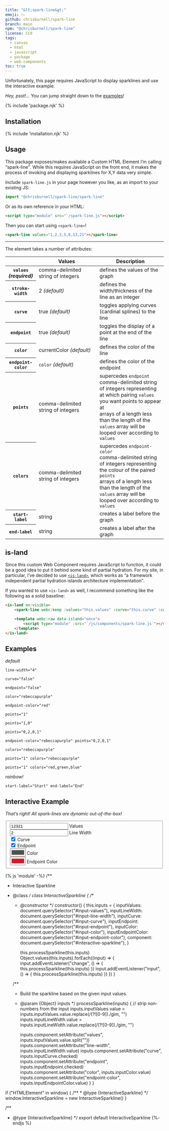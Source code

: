 ```yaml
---
title: "&lt;spark-line&gt;"
emoji: 📉
github: chrisburnell/spark-line
branch: main
npm: "@chrisburnell/spark-line"
license: CC0
tags:
  - canvas
  - html
  - javascript
  - package
  - web-components
toc: true
---
```


<script type="module" src="/js/components/spark-line.js"></script>

<noscript><p>Unfortunately, this page requires JavaScript to display sparklines and use the interactive example.</p></noscript>

<figure>
	<spark-line values="0,0,2,5,7,13,13,18,14,11,19,44,37,37,38,27,23,9,6,5,6,1,1,2,1,0"></spark-line>
</figure>

<div class="box">
	<p><em>Hey, psst!…</em> You can jump straight down to the <a href="#examples">examples</a>!</p>
</div>

{% include 'package.njk' %}

## Installation

{% include 'installation.njk' %}

## Usage

This package exposes/makes available a Custom HTML Element I’m calling <q>spark-line</q>. While this requires JavaScript on the front end, it makes the process of invoking and displaying sparklines for X,Y data very simple.

Include `spark-line.js` in your page however you like, as an import to your existing JS:

```javascript
import "@chrisburnell/spark-line/spark-line"
```

Or as its own reference in your HTML:

```html
<script type="module" src="`/spark-line.js"></script>
```

Then you can start using `<spark-line>`!

```html
<spark-line values="1,2,3,5,8,13,21"></spark-line>
```

--------

The element takes a number of attributes:

<table>
    <thead>
        <tr>
            <th> </th>
            <th>Values</th>
            <th>Description</th>
        </tr>
    </thead>
    <tbody>
        <tr>
            <th><code>values</code><br><em>(required)</em></th>
            <td>
                comma-delimited string of integers
            </td>
            <td>defines the values of the graph</td>
        </tr>
        <tr>
            <th><code>stroke-width</code></th>
            <td style="white-space:nowrap">
                2 <em>(default)</em>
            </td>
            <td>defines the width/thickness of the line as an integer</td>
        </tr>
        <tr>
            <th><code>curve</code></th>
            <td style="white-space:nowrap">
                true <em>(default)</em>
            </td>
            <td>toggles applying curves (cardinal splines) to the line</td>
        </tr>
        <tr>
            <th><code>endpoint</code></th>
            <td style="white-space:nowrap">
                true <em>(default)</em>
            </td>
            <td>toggles the display of a point at the end of the line</td>
        </tr>
        <tr>
            <th><code>color</code></th>
            <td style="white-space:nowrap">
                currentColor <em>(default)</em>
            </td>
            <td>defines the color of the line</td>
        </tr>
        <tr>
            <th><code>endpoint-color</code></th>
            <td style="white-space:nowrap">
                <code>color</code> <em>(default)</em>
            </td>
            <td>defines the color of the endpoint</td>
        </tr>
        <tr>
            <th><code>points</code></th>
            <td>
                comma-delimited string of integers
            </td>
            <td>supercedes <code>endpoint</code><br>comma-delimited string of integers representing at which pairing <code>values</code> you want points to appear at<br>arrays of a length less than the length of the <code>values</code> array will be looped over according to <code>values</code></td>
        </tr>
        <tr>
            <th><code>colors</code></th>
            <td>
                comma-delimited string of integers
            </td>
            <td>supercedes <code>endpoint-color</code><br>comma-delimited string of integers representing the colour of the paired <code>points</code><br>arrays of a length less than the length of the <code>values</code> array will be looped over according to <code>values</code></td>
        </tr>
        <tr>
            <th><code>start-label</code></th>
            <td>
                string
            </td>
            <td>creates a label before the graph</td>
        </tr>
        <tr>
            <th><code>end-label</code></th>
            <td>
                string
            </td>
            <td>creates a label after the graph</td>
        </tr>
    </tbody>
</table>

## is-land

Since this custom Web Component requires JavaScript to function, it could be a good idea to put it behind some kind of partial hydration. For my site, in particular, I’ve decided to use [`<is-land>`](https://github.com/11ty/is-land), which works as <q>a framework independent partial hydration islands architecture implementation</q>.

If you wanted to use `<is-land>` as well, I recommend something like the following as a solid baseline:

```html
<is-land on:visible>
	<spark-line webc:keep :values="this.values" :curve="this.curve" :color="this.color" :colors="this.colors" :endpoint-color="this['endpoint-color']" :points="this.points" :line-width="this['line-width']" :start-label="this['start-label']" :end-label="this['end-label']"></spark-line>

	<template webc:raw data-island="once">
		<script type="module" :src="`/js/components/spark-line.js`"></script>
	</template>
</is-land>
```

## Examples

<div class=" [ grid ] [ shelf ] ">
	<article>
		<spark-line values="0,0,0,0,0,0,0,0,4,0,0,4,9,1,4,5,2,4,2,6,4,6,4,6,5,0"></spark-line>
		<p><em>default</em></p>
	</article>
	<article>
		<spark-line values="0,0,0,0,0,0,0,0,4,0,0,4,9,1,4,5,2,4,2,6,4,6,4,6,5,0" line-width="4"></spark-line>
		<p><code>line-width="4"</code></p>
	</article>
	<article>
		<spark-line values="0,0,0,0,0,0,0,0,4,0,0,4,9,1,4,5,2,4,2,6,4,6,4,6,5,0" curve="false"></spark-line>
		<p><code>curve="false"</code></p>
	</article>
	<article>
		<spark-line values="0,0,0,0,0,0,0,0,4,0,0,4,9,1,4,5,2,4,2,6,4,6,4,6,5,0" endpoint="false"></spark-line>
		<p><code>endpoint="false"</code></p>
	</article>
	<article>
		<spark-line values="0,0,0,0,0,0,0,0,4,0,0,4,9,1,4,5,2,4,2,6,4,6,4,6,5,0" color="rebeccapurple"></spark-line>
		<p><code>color="rebeccapurple"</code></p>
	</article>
	<article>
		<spark-line values="0,0,0,0,0,0,0,0,4,0,0,4,9,1,4,5,2,4,2,6,4,6,4,6,5,0" endpoint-color="red"></spark-line>
		<p><code>endpoint-color="red"</code></p>
	</article>
	<article>
		<spark-line values="0,0,0,0,0,0,0,0,4,0,0,4,9,1,4,5,2,4,2,6,4,6,4,6,5,0" points="1"></spark-line>
		<p><code>points="1"</code></p>
	</article>
	<article>
		<spark-line values="0,0,0,0,0,0,0,0,4,0,0,4,9,1,4,5,2,4,2,6,4,6,4,6,5,0" points="1,0"></spark-line>
		<p><code>points="1,0"</code></p>
	</article>
	<article>
		<spark-line values="0,0,0,0,0,0,0,0,4,0,0,4,9,1,4,5,2,4,2,6,4,6,4,6,5,0" points="0,2,0,1"></spark-line>
		<p><code>points="0,2,0,1"</code></p>
	</article>
	<article>
		<spark-line values="0,0,0,0,0,0,0,0,4,0,0,4,9,1,4,5,2,4,2,6,4,6,4,6,5,0" endpoint-color="rebeccapurple" points="0,2,0,1"></spark-line>
		<p><code>endpoint-color="rebeccapurple" points="0,2,0,1"</code></p>
	</article>
	<article>
		<spark-line values="0,0,0,0,0,0,0,0,4,0,0,4,9,1,4,5,2,4,2,6,4,6,4,6,5,0" colors="rebeccapurple"></spark-line>
		<p><code>colors="rebeccapurple"</code></p>
	</article>
	<article>
		<spark-line values="0,0,0,0,0,0,0,0,4,0,0,4,9,1,4,5,2,4,2,6,4,6,4,6,5,0" points="1" colors="rebeccapurple"></spark-line>
		<p><code>points="1" colors="rebeccapurple"</code></p>
	</article>
	<article>
		<spark-line values="0,0,0,0,0,0,0,0,4,0,0,4,9,1,4,5,2,4,2,6,4,6,4,6,5,0" points="1" colors="red,green,blue"></spark-line>
		<p><code>points="1" colors="red,green,blue"</code></p>
	</article>
	<article>
		<spark-line values="0,0,0,0,0,0,0,0,4,0,0,4,9,1,4,5,2,4,2,6,4,6,4,6,5,0" points="1" colors="red,red,red,red,red,red,red,red,green,red,red,green,violet,orange,green,blue,yellow,green,yellow,cyan,green,cyan,green,cyan,blue,red"></spark-line>
		<p><em>rainbow!</em></p>
	</article>
	<article>
		<spark-line values="0,0,0,0,0,0,0,0,4,0,0,4,9,1,4,5,2,4,2,6,4,6,4,6,5,0" start-label="Start" end-label="End"></spark-line>
		<p><code>start-label="Start" end-label="End"</code></p>
	</article>
</div>

## Interactive Example

*That’s right! All spark-lines are dynamic out-of-the-box!*

<!-- </textarea> -->
<!-- '"´ -->
<form>
	<spark-line values="1,2,3,2,1" id="interactive-sparkline" style="margin-block-start: 0; align-self: center; justify-self: center;"></spark-line>
	<fieldset>
		<label><input id="input-values" type="text" pattern="[0-9]+" inputmode="numeric" value="12321" maxlength="26"> Values</label>
		<br>
		<label><input id="input-line-width" type="text" pattern="[1-5]" inputmode="numeric" value="2" maxlength="1"> Line Width</label>
		<br>
		<label><input id="input-curve" type="checkbox" checked> Curve</label>
		<br>
		<label><input id="input-endpoint" type="checkbox" checked> Endpoint</label>
		<br>
		<label><input id="input-color" type="color" value="#4f4f4f"> Color</label>
		<br>
		<label><input id="input-endpoint-color" type="color" value="#e0151f"> Endpoint Color</label>
	</fieldset>
</form>

{% js 'module' -%}
/**
 * Interactive Sparkline
 * @class
 */
class InteractiveSparkline {
	/**
	 * @constructor
	 */
	constructor() {
		this.inputs = {
			inputValues: document.querySelector("#input-values"),
			inputLineWidth: document.querySelector("#input-line-width"),
			inputCurve: document.querySelector("#input-curve"),
			inputEndpoint: document.querySelector("#input-endpoint"),
			inputColor: document.querySelector("#input-color"),
			inputEndpointColor: document.querySelector("#input-endpoint-color"),
			component: document.querySelector("#interactive-sparkline"),
		}

		this.processSparkline(this.inputs)
		Object.values(this.inputs).forEach((input) => {
			input.addEventListener("change", () => {
				this.processSparkline(this.inputs)
			})
			input.addEventListener("input", () => {
				this.processSparkline(this.inputs)
			})
		})
	}

	/**
	 * Build the sparkline based on the given input values.
	 * @param {Object} inputs
	 */
	processSparkline(inputs) {
		// strip non-numbers from the input
		inputs.inputValues.value = inputs.inputValues.value.replace(/(?![0-9])./gim, "")
		inputs.inputLineWidth.value = inputs.inputLineWidth.value.replace(/(?![0-9])./gim, "")

		inputs.component.setAttribute("values", inputs.inputValues.value.split(""))
		inputs.component.setAttribute("line-width", inputs.inputLineWidth.value)
		inputs.component.setAttribute("curve", inputs.inputCurve.checked)
		inputs.component.setAttribute("endpoint", inputs.inputEndpoint.checked)
		inputs.component.setAttribute("color", inputs.inputColor.value)
		inputs.component.setAttribute("endpoint-color", inputs.inputEndpointColor.value)
	}
}

if ("HTMLElement" in window) {
	/**
	 * @type {InteractiveSparkline}
	 */
	window.InteractiveSparkline = new InteractiveSparkline()
}

/**
 * @type {InteractiveSparkline}
 */
export default InteractiveSparkline
{%- endjs %}
